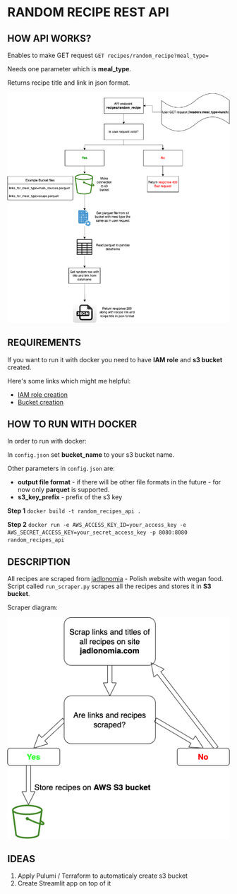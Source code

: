 # RANDOM RECIPE REST API


## HOW API WORKS?

Enables to make GET request
`GET recipes/random_recipe?meal_type=`

Needs one parameter which is **meal_type**.

Returns recipe title and link in json format.

![Image](https://github.com/Cloudy17g35/random-recipes-REST-API/blob/main/diagrams/APIdiagram.png)

## REQUIREMENTS
If you want to run it with docker you need to have **IAM role** and **s3 bucket** created.

Here's some links which might me helpful:

* [IAM role creation](https://docs.aws.amazon.com/IAM/latest/UserGuide/id_roles_create.html)
* [Bucket creation](https://docs.aws.amazon.com/AmazonS3/latest/userguide/creating-bucket.html)

## HOW TO RUN WITH DOCKER

In order to run with docker:

In `config.json` set **bucket_name** to your s3 bucket name.

Other parameters in `config.json` are:

* **output file format** - if there will be other file formats in the future - for now only **parquet** is supported.
* **s3_key_prefix** - prefix of the s3 key

**Step 1**
`docker build -t random_recipes_api .`


**Step 2**
`docker run -e AWS_ACCESS_KEY_ID=your_access_key -e AWS_SECRET_ACCESS_KEY=your_secret_access_key -p 8080:8080 random_recipes_api`


## DESCRIPTION

All recipes are scraped from [jadlonomia](https://www.jadlonomia.com/ "jadlonomia") - Polish website with wegan food.
Script called `run_scraper.py` scrapes all the recipes and stores it in **S3 bucket**.

Scraper diagram:


![Image](https://github.com/Cloudy17g35/random-recipes-REST-API/blob/main/diagrams/Scraper_diagram.png)



## IDEAS

1. Apply Pulumi / Terraform to automaticaly create s3 bucket
2. Create Streamlit app on top of it
